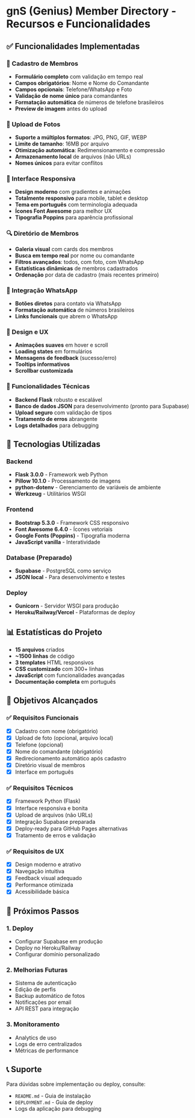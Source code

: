 # gnS (Genius) Member Directory - Recursos e Funcionalidades

## ✅ Funcionalidades Implementadas

### 🎯 Cadastro de Membros
- **Formulário completo** com validação em tempo real
- **Campos obrigatórios**: Nome e Nome do Comandante
- **Campos opcionais**: Telefone/WhatsApp e Foto
- **Validação de nome único** para comandantes
- **Formatação automática** de números de telefone brasileiros
- **Preview de imagem** antes do upload

### 📸 Upload de Fotos
- **Suporte a múltiplos formatos**: JPG, PNG, GIF, WEBP
- **Limite de tamanho**: 16MB por arquivo
- **Otimização automática**: Redimensionamento e compressão
- **Armazenamento local** de arquivos (não URLs)
- **Nomes únicos** para evitar conflitos

### 📱 Interface Responsiva
- **Design moderno** com gradientes e animações
- **Totalmente responsivo** para mobile, tablet e desktop
- **Tema em português** com terminologia adequada
- **Ícones Font Awesome** para melhor UX
- **Tipografia Poppins** para aparência profissional

### 🔍 Diretório de Membros
- **Galeria visual** com cards dos membros
- **Busca em tempo real** por nome ou comandante
- **Filtros avançados**: todos, com foto, com WhatsApp
- **Estatísticas dinâmicas** de membros cadastrados
- **Ordenação** por data de cadastro (mais recentes primeiro)

### 💬 Integração WhatsApp
- **Botões diretos** para contato via WhatsApp
- **Formatação automática** de números brasileiros
- **Links funcionais** que abrem o WhatsApp

### 🎨 Design e UX
- **Animações suaves** em hover e scroll
- **Loading states** em formulários
- **Mensagens de feedback** (sucesso/erro)
- **Tooltips informativos**
- **Scrollbar customizada**

### 🔧 Funcionalidades Técnicas
- **Backend Flask** robusto e escalável
- **Banco de dados JSON** para desenvolvimento (pronto para Supabase)
- **Upload seguro** com validação de tipos
- **Tratamento de erros** abrangente
- **Logs detalhados** para debugging

## 🚀 Tecnologias Utilizadas

### Backend
- **Flask 3.0.0** - Framework web Python
- **Pillow 10.1.0** - Processamento de imagens
- **python-dotenv** - Gerenciamento de variáveis de ambiente
- **Werkzeug** - Utilitários WSGI

### Frontend
- **Bootstrap 5.3.0** - Framework CSS responsivo
- **Font Awesome 6.4.0** - Ícones vetoriais
- **Google Fonts (Poppins)** - Tipografia moderna
- **JavaScript vanilla** - Interatividade

### Database (Preparado)
- **Supabase** - PostgreSQL como serviço
- **JSON local** - Para desenvolvimento e testes

### Deploy
- **Gunicorn** - Servidor WSGI para produção
- **Heroku/Railway/Vercel** - Plataformas de deploy

## 📊 Estatísticas do Projeto

- **15 arquivos** criados
- **~1500 linhas** de código
- **3 templates** HTML responsivos
- **CSS customizado** com 300+ linhas
- **JavaScript** com funcionalidades avançadas
- **Documentação completa** em português

## 🎯 Objetivos Alcançados

### ✅ Requisitos Funcionais
- [x] Cadastro com nome (obrigatório)
- [x] Upload de foto (opcional, arquivo local)
- [x] Telefone (opcional)
- [x] Nome do comandante (obrigatório)
- [x] Redirecionamento automático após cadastro
- [x] Diretório visual de membros
- [x] Interface em português

### ✅ Requisitos Técnicos
- [x] Framework Python (Flask)
- [x] Interface responsiva e bonita
- [x] Upload de arquivos (não URLs)
- [x] Integração Supabase preparada
- [x] Deploy-ready para GitHub Pages alternativas
- [x] Tratamento de erros e validação

### ✅ Requisitos de UX
- [x] Design moderno e atrativo
- [x] Navegação intuitiva
- [x] Feedback visual adequado
- [x] Performance otimizada
- [x] Acessibilidade básica

## 🔄 Próximos Passos

### 1. Deploy
- Configurar Supabase em produção
- Deploy no Heroku/Railway
- Configurar domínio personalizado

### 2. Melhorias Futuras
- Sistema de autenticação
- Edição de perfis
- Backup automático de fotos
- Notificações por email
- API REST para integração

### 3. Monitoramento
- Analytics de uso
- Logs de erro centralizados
- Métricas de performance

## 📞 Suporte

Para dúvidas sobre implementação ou deploy, consulte:
- `README.md` - Guia de instalação
- `DEPLOYMENT.md` - Guia de deploy
- Logs da aplicação para debugging

